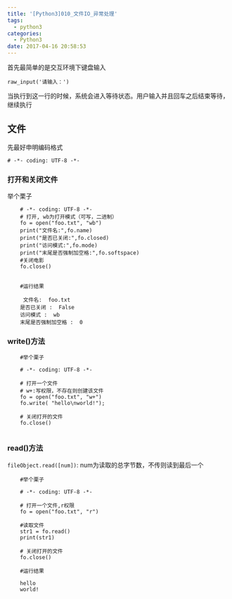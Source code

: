 ```yaml
---
title: '[Python3]010_文件IO_异常处理'
tags:
  - python3
categories:
  - Python3
date: 2017-04-16 20:58:53
---
```


首先最简单的是交互环境下键盘输入

`raw_input('请输入：')`

当执行到这一行的时候，系统会进入等待状态。用户输入并且回车之后结束等待，继续执行

## 文件

先最好申明编码格式

`# -*- coding: UTF-8 -*-`

### 打开和关闭文件

举个栗子

```
    # -*- coding: UTF-8 -*-
    # 打开, wb为打开模式（可写，二进制）
    fo = open("foo.txt", "wb")
    print("文件名:",fo.name)
    print("是否已关闭:",fo.closed)
    print("访问模式:",fo.mode)
    print("末尾是否强制加空格:",fo.softspace)
    #关闭电影
    fo.close()
     

    #运行结果

     文件名:  foo.txt
    是否已关闭 :  False
    访问模式 :  wb
    末尾是否强制加空格 :  0

```

### write()方法

```
    #举个栗子

    # -*- coding: UTF-8 -*-

    # 打开一个文件
    # w+:写权限，不存在则创建该文件
    fo = open("foo.txt", "w+")
    fo.write( "hello\nworld!");

    # 关闭打开的文件
    fo.close()
     
```

### read()方法

`fileObject.read([num])`: num为读取的总字节数，不传则读到最后一个

```
    #举个栗子

    # -*- coding: UTF-8 -*-

    # 打开一个文件,r权限
    fo = open("foo.txt", "r")

    #读取文件
    str1 = fo.read()
    print(str1)

    # 关闭打开的文件
    fo.close()
   
    #运行结果

    hello
    world!
```
